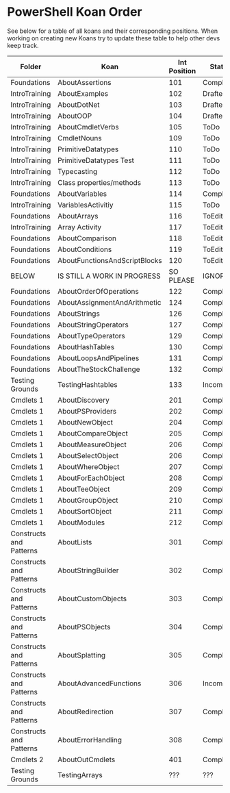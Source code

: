 # PowerShell Koan Order
See below for a table of all koans and their corresponding positions. When working on creating new Koans try to update these table to help other devs keep track.

| Folder                    |  Koan                           |  Int Position  |  Status      |
|---------------------------|---------------------------------|----------------|--------------|
|  Foundations              |  AboutAssertions                | 101            |  Complete    |
|  IntroTraining            |  AboutExamples                  | 102            |  Drafted     |
|  IntroTraining            |  AboutDotNet                    | 103            |  Drafted     |
|  IntroTraining            |  AboutOOP                       | 104            |  Drafted     |
|  IntroTraining            |  AboutCmdletVerbs               | 105            |  ToDo        |
|  IntroTraining            |  CmdletNouns                    | 109            |  ToDo        |
|  IntroTraining            |  PrimitiveDatatypes             | 110            |  ToDo        |
|  IntroTraining            |  PrimitiveDatatypes Test        | 111            |  ToDo        |
|  IntroTraining            |  Typecasting                    | 112            |  ToDo        |
|  IntroTraining            |  Class properties/methods       | 113            |  ToDo        |
|  Foundations              |  AboutVariables                 | 114            |  Complete    |
|  IntroTraining            |  VariablesActivitiy             | 115            |  ToDo        |
|  Foundations              |  AboutArrays                    | 116            |  ToEdit      |
|  IntroTraining            |  Array Activity                 | 117            |  ToEdit      |
|  Foundations              |  AboutComparison                | 118            |  ToEdit      |
|  Foundations              |  AboutConditions                | 119            |  ToEdit      |
|  Foundations              |  AboutFunctionsAndScriptBlocks  | 120            |  ToEdit      |
|  BELOW                    |  IS STILL A WORK IN PROGRESS    | SO PLEASE      | IGNORE       |
|  Foundations              |  AboutOrderOfOperations         | 122            |  Complete    |
|  Foundations              |  AboutAssignmentAndArithmetic   | 124            |  Complete    |
|  Foundations              |  AboutStrings                   | 126            |  Complete    |
|  Foundations              |  AboutStringOperators           | 127            |  Complete    |
|  Foundations              |  AboutTypeOperators             | 129            |  Complete    |
|  Foundations              |  AboutHashTables                | 130            |  Complete    |
|  Foundations              |  AboutLoopsAndPipelines         | 131            |  Complete    |
|  Foundations              |  AboutTheStockChallenge         | 132            |  Complete    |
|  Testing Grounds          |  TestingHashtables              | 133            |  Incomplete  |
|  Cmdlets 1                |  AboutDiscovery                 | 201            |  Complete    |
|  Cmdlets 1                |  AboutPSProviders               | 202            |  Complete    |
|  Cmdlets 1                |  AboutNewObject                 | 204            |  Complete    |
|  Cmdlets 1                |  AboutCompareObject             | 205            |  Complete    |
|  Cmdlets 1                |  AboutMeasureObject             | 206            |  Complete    |
|  Cmdlets 1                |  AboutSelectObject              | 206            |  Complete    |
|  Cmdlets 1                |  AboutWhereObject               | 207            |  Complete    |
|  Cmdlets 1                |  AboutForEachObject             | 208            |  Complete    |
|  Cmdlets 1                |  AboutTeeObject                 | 209            |  Complete    |
|  Cmdlets 1                |  AboutGroupObject               | 210            |  Complete    |
|  Cmdlets 1                |  AboutSortObject                | 211            |  Complete    |
|  Cmdlets 1                |  AboutModules                   | 212            |  Complete    |
|  Constructs and Patterns  |  AboutLists                     | 301            |  Complete    |
|  Constructs and Patterns  |  AboutStringBuilder             | 302            |  Complete    |
|  Constructs and Patterns  |  AboutCustomObjects             | 303            |  Complete    |
|  Constructs and Patterns  |  AboutPSObjects                 | 304            |  Complete    |
|  Constructs and Patterns  |  AboutSplatting                 | 305            |  Complete    |
|  Constructs and Patterns  |  AboutAdvancedFunctions         | 306            |  Incomplete  |
|  Constructs and Patterns  |  AboutRedirection               | 307            |  Complete    |
|  Constructs and Patterns  |  AboutErrorHandling             | 308            |  Complete    |
|  Cmdlets 2                |  AboutOutCmdlets                | 401            |  Complete    |
|  Testing Grounds          |  TestingArrays                  |  ???           |  ???         |



